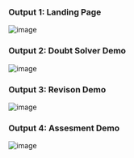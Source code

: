 ### Output 1: Landing Page
![image](https://github.com/Guna189/SelfPace_Learning/assets/112332925/d7c8d7d8-e6df-453a-9b49-3445918ee8e3)

### Output 2: Doubt Solver Demo
![image](https://github.com/Guna189/SelfPace_Learning/assets/112332925/afb25554-b515-4b81-bcd4-9b506df087ab)

### Output 3: Revison Demo
![image](https://github.com/Guna189/SelfPace_Learning/assets/112332925/ef9654b5-4c56-4742-816a-6930cdcc4036)

### Output 4: Assesment Demo
![image](https://github.com/Guna189/SelfPace_Learning/assets/112332925/50dc89c9-20a8-4e6f-9c12-7a398efbc57e)
